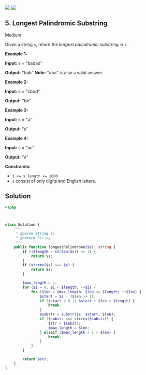 [![](https://img.shields.io/github/stars/LeetCode-in-Ruby/LeetCode-in-Ruby?label=Stars&style=flat-square)](https://github.com/LeetCode-in-Ruby/LeetCode-in-Ruby)
[![](https://img.shields.io/github/forks/LeetCode-in-Ruby/LeetCode-in-Ruby?label=Fork%20me%20on%20GitHub%20&style=flat-square)](https://github.com/LeetCode-in-Ruby/LeetCode-in-Ruby/fork)

## 5\. Longest Palindromic Substring

Medium

Given a string `s`, return _the longest palindromic substring_ in `s`.

**Example 1:**

**Input:** s = "babad"

**Output:** "bab" **Note:** "aba" is also a valid answer. 

**Example 2:**

**Input:** s = "cbbd"

**Output:** "bb" 

**Example 3:**

**Input:** s = "a"

**Output:** "a" 

**Example 4:**

**Input:** s = "ac"

**Output:** "a" 

**Constraints:**

*   `1 <= s.length <= 1000`
*   `s` consist of only digits and English letters.

## Solution

```php
<?php



class Solution {
    /**
     * @param String $s
     * @return String
     */
    public function longestPalindrome($s): string {
        if (($length = strlen($s)) <= 1) {
            return $s;
        }
        if (strrev($s) === $s) {
            return $s;
        }

        $max_length = 1;
        for ($i = 0; $i < $length; ++$i) {
            for ($len = $max_length; $len <= $length; ++$len) {
                $start = $i - ($len >> 1);
                if ($start < 0 || $start + $len > $length) {
                    break;
                }
                $substr = substr($s, $start, $len);
                if ($substr === strrev($substr)) {
                    $str = $substr;
                    $max_length = $len;
                } elseif ($max_length + 1 < $len) {
                    break;
                }
            }
        }

        return $str;
    }
}
```